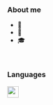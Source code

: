 ### About me

- 🌊
- 🌟
- 🎓

<br />

### Languages

<img align="left" alt="" width="26px" src="https://raw.githubusercontent.com/jmnote/z-icons/master/svg/python.svg" />

[youtube]: https://www.youtube.com/channel/UC--8COgkC-AQTt6kUVRoosg
